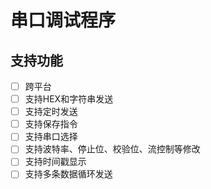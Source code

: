 # 串口调试程序

## 支持功能
- [ ] 跨平台
- [ ] 支持HEX和字符串发送
- [ ] 支持定时发送
- [ ] 支持保存指令
- [ ] 支持串口选择
- [ ] 支持波特率、停止位、校验位、流控制等修改
- [ ] 支持时间戳显示
- [ ] 支持多条数据循环发送